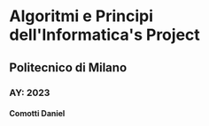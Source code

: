 # Algoritmi e Principi dell'Informatica's Project

## Politecnico di Milano

### AY: 2023

#### Comotti Daniel
